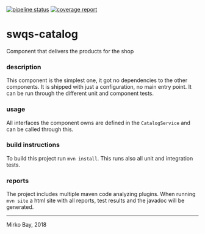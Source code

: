 [![pipeline status](https://gitlab.in.htwg-konstanz.de/mibay/swqs-catalog/badges/master/pipeline.svg)](https://gitlab.in.htwg-konstanz.de/mibay/swqs-catalog/commits/master)
[![coverage report](https://gitlab.in.htwg-konstanz.de/mibay/swqs-catalog/badges/master/coverage.svg)](https://gitlab.in.htwg-konstanz.de/mibay/swqs-catalog/commits/master)


# swqs-catalog
Component that delivers the products for the shop

### description
This component is the simplest one, it got no dependencies to the other components. It is shipped with just a configuration, no main entry point. It can be run through the different unit and component tests.

### usage
All interfaces the component owns are defined in the `CatalogService` and can be called through this.

### build instructions
To build this project run `mvn install`. This runs also all unit and integration tests.

### reports
The project includes multiple maven code analyzing plugins. When running `mvn site` a html site with all reports, test results and the javadoc will be generated.




_____

Mirko Bay, 2018